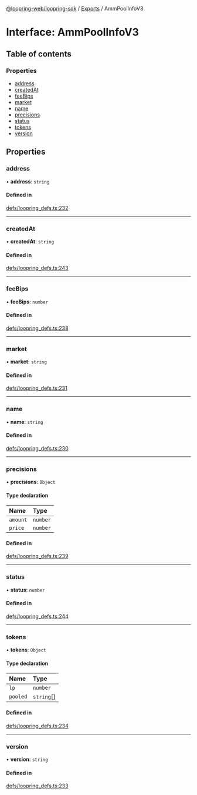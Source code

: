 [@loopring-web/loopring-sdk](../README.md) / [Exports](../modules.md) / AmmPoolInfoV3

# Interface: AmmPoolInfoV3

## Table of contents

### Properties

- [address](AmmPoolInfoV3.md#address)
- [createdAt](AmmPoolInfoV3.md#createdat)
- [feeBips](AmmPoolInfoV3.md#feebips)
- [market](AmmPoolInfoV3.md#market)
- [name](AmmPoolInfoV3.md#name)
- [precisions](AmmPoolInfoV3.md#precisions)
- [status](AmmPoolInfoV3.md#status)
- [tokens](AmmPoolInfoV3.md#tokens)
- [version](AmmPoolInfoV3.md#version)

## Properties

### address

• **address**: `string`

#### Defined in

[defs/loopring_defs.ts:232](https://github.com/Loopring/loopring_sdk/blob/d5fca11/src/defs/loopring_defs.ts#L232)

___

### createdAt

• **createdAt**: `string`

#### Defined in

[defs/loopring_defs.ts:243](https://github.com/Loopring/loopring_sdk/blob/d5fca11/src/defs/loopring_defs.ts#L243)

___

### feeBips

• **feeBips**: `number`

#### Defined in

[defs/loopring_defs.ts:238](https://github.com/Loopring/loopring_sdk/blob/d5fca11/src/defs/loopring_defs.ts#L238)

___

### market

• **market**: `string`

#### Defined in

[defs/loopring_defs.ts:231](https://github.com/Loopring/loopring_sdk/blob/d5fca11/src/defs/loopring_defs.ts#L231)

___

### name

• **name**: `string`

#### Defined in

[defs/loopring_defs.ts:230](https://github.com/Loopring/loopring_sdk/blob/d5fca11/src/defs/loopring_defs.ts#L230)

___

### precisions

• **precisions**: `Object`

#### Type declaration

| Name | Type |
| :------ | :------ |
| `amount` | `number` |
| `price` | `number` |

#### Defined in

[defs/loopring_defs.ts:239](https://github.com/Loopring/loopring_sdk/blob/d5fca11/src/defs/loopring_defs.ts#L239)

___

### status

• **status**: `number`

#### Defined in

[defs/loopring_defs.ts:244](https://github.com/Loopring/loopring_sdk/blob/d5fca11/src/defs/loopring_defs.ts#L244)

___

### tokens

• **tokens**: `Object`

#### Type declaration

| Name | Type |
| :------ | :------ |
| `lp` | `number` |
| `pooled` | `string`[] |

#### Defined in

[defs/loopring_defs.ts:234](https://github.com/Loopring/loopring_sdk/blob/d5fca11/src/defs/loopring_defs.ts#L234)

___

### version

• **version**: `string`

#### Defined in

[defs/loopring_defs.ts:233](https://github.com/Loopring/loopring_sdk/blob/d5fca11/src/defs/loopring_defs.ts#L233)

